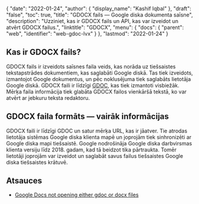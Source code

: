 {
  "date": "2022-01-24",
  "author": {
    "display_name": "Kashif Iqbal"
},
  "draft": "false",
  "toc": true,
  "title": "GDOCX fails — Google diska dokumenta saīsne",
  "description": "Uzziniet, kas ir GDOCX fails un API, kas var izveidot un atvērt GDOCX failus.",
  "linktitle": "GDOCX",
  "menu": {
    "docs": {
      "parent": "web",
      "identifier": "web-gdoc-lvx"
}
},
  "lastmod": "2022-01-24"
}

## Kas ir GDOCX fails?

GDOCX fails ir izveidots saīsnes faila veids, kas norāda uz tiešsaistes tekstapstrādes dokumentiem, kas saglabāti Google diskā. Tas tiek izveidots, izmantojot Google dokumentus, un pēc noklusējuma tiek saglabāts lietotāja Google diskā. GDOCX faili ir līdzīgi [GDOC](/web/gdoc/), kas tiek izmantoti visbiežāk. Mērķa faila informācija tiek glabāta GDOCX failos vienkāršā tekstā, ko var atvērt ar jebkuru teksta redaktoru.

## GDOCX faila formāts — vairāk informācijas

GDOCX faili ir līdzīgi GDOC un satur mērķa URL, kas ir jāatver. Tie atrodas lietotāja sistēmas Google diska klienta mapē un joprojām tiek sinhronizēti ar Google diska mapi tiešsaistē. Google nodrošināja Google diska darbvirsmas klienta versiju līdz 2018. gadam, kad tā beidzot tika pārtraukta. Tomēr lietotāji joprojām var izveidot un saglabāt savus failus tiešsaistes Google diska tiešsaistes krātuvē.

## Atsauces

* [Google Docs not opening either gdoc or docx files](https://support.google.com/docs/thread/8408691/google-docs-not-opening-either-gdoc-or-docx-files?hl=en)

